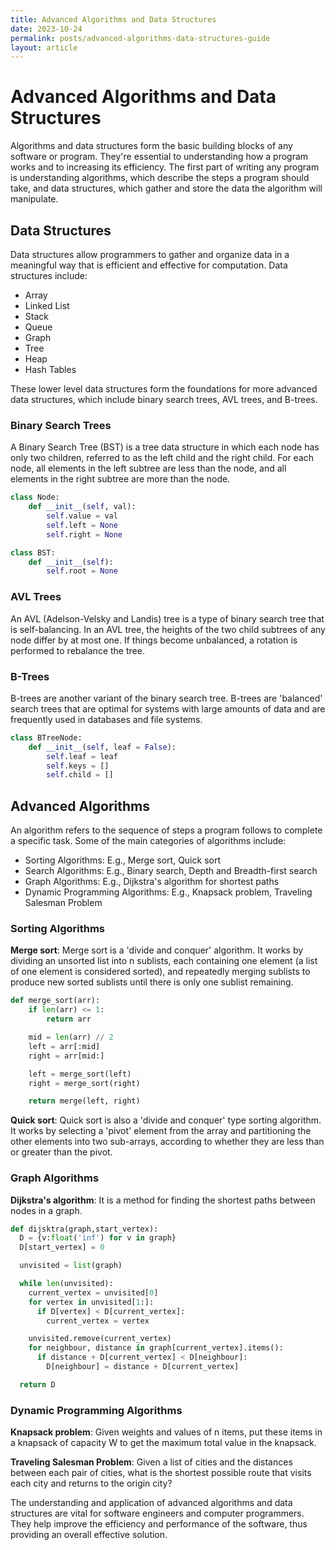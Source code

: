 ```yaml
---
title: Advanced Algorithms and Data Structures
date: 2023-10-24
permalink: posts/advanced-algorithms-data-structures-guide
layout: article
---
```


# Advanced Algorithms and Data Structures

Algorithms and data structures form the basic building blocks of any software or program. They're essential to understanding how a program works and to increasing its efficiency. The first part of writing any program is understanding algorithms, which describe the steps a program should take, and data structures, which gather and store the data the algorithm will manipulate.

## Data Structures

Data structures allow programmers to gather and organize data in a meaningful way that is efficient and effective for computation. Data structures include:

- Array
- Linked List
- Stack
- Queue
- Graph
- Tree
- Heap
- Hash Tables

These lower level data structures form the foundations for more advanced data structures, which include binary search trees, AVL trees, and B-trees.

### Binary Search Trees

A Binary Search Tree (BST) is a tree data structure in which each node has only two children, referred to as the left child and the right child. For each node, all elements in the left subtree are less than the node, and all elements in the right subtree are more than the node.

```python
class Node:
    def __init__(self, val):
        self.value = val
        self.left = None
        self.right = None

class BST:
    def __init__(self):
        self.root = None
```

### AVL Trees

An AVL (Adelson-Velsky and Landis) tree is a type of binary search tree that is self-balancing. In an AVL tree, the heights of the two child subtrees of any node differ by at most one. If things become unbalanced, a rotation is performed to rebalance the tree.

### B-Trees

B-trees are another variant of the binary search tree. B-trees are 'balanced' search trees that are optimal for systems with large amounts of data and are frequently used in databases and file systems.

```python
class BTreeNode:
    def __init__(self, leaf = False):
        self.leaf = leaf
        self.keys = []
        self.child = []
```

## Advanced Algorithms

An algorithm refers to the sequence of steps a program follows to complete a specific task. Some of the main categories of algorithms include:

- Sorting Algorithms: E.g., Merge sort, Quick sort
- Search Algorithms: E.g., Binary search, Depth and Breadth-first search
- Graph Algorithms: E.g., Dijkstra's algorithm for shortest paths
- Dynamic Programming Algorithms: E.g., Knapsack problem, Traveling Salesman Problem

### Sorting Algorithms

**Merge sort**: Merge sort is a 'divide and conquer' algorithm. It works by dividing an unsorted list into n sublists, each containing one element (a list of one element is considered sorted), and repeatedly merging sublists to produce new sorted sublists until there is only one sublist remaining.

```python
def merge_sort(arr):
    if len(arr) <= 1:
        return arr

    mid = len(arr) // 2
    left = arr[:mid]
    right = arr[mid:]

    left = merge_sort(left)
    right = merge_sort(right)

    return merge(left, right)
```

**Quick sort**: Quick sort is also a 'divide and conquer' type sorting algorithm. It works by selecting a 'pivot' element from the array and partitioning the other elements into two sub-arrays, according to whether they are less than or greater than the pivot.

### Graph Algorithms

**Dijkstra's algorithm**: It is a method for finding the shortest paths between nodes in a graph.

```python
def dijsktra(graph,start_vertex):
  D = {v:float('inf') for v in graph}
  D[start_vertex] = 0

  unvisited = list(graph)

  while len(unvisited):
    current_vertex = unvisited[0]
    for vertex in unvisited[1:]:
      if D[vertex] < D[current_vertex]:
        current_vertex = vertex

    unvisited.remove(current_vertex)
    for neighbour, distance in graph[current_vertex].items():
      if distance + D[current_vertex] < D[neighbour]:
        D[neighbour] = distance + D[current_vertex]

  return D
```

### Dynamic Programming Algorithms

**Knapsack problem**: Given weights and values of n items, put these items in a knapsack of capacity W to get the maximum total value in the knapsack.

**Traveling Salesman Problem**: Given a list of cities and the distances between each pair of cities, what is the shortest possible route that visits each city and returns to the origin city?

The understanding and application of advanced algorithms and data structures are vital for software engineers and computer programmers. They help improve the efficiency and performance of the software, thus providing an overall effective solution.
